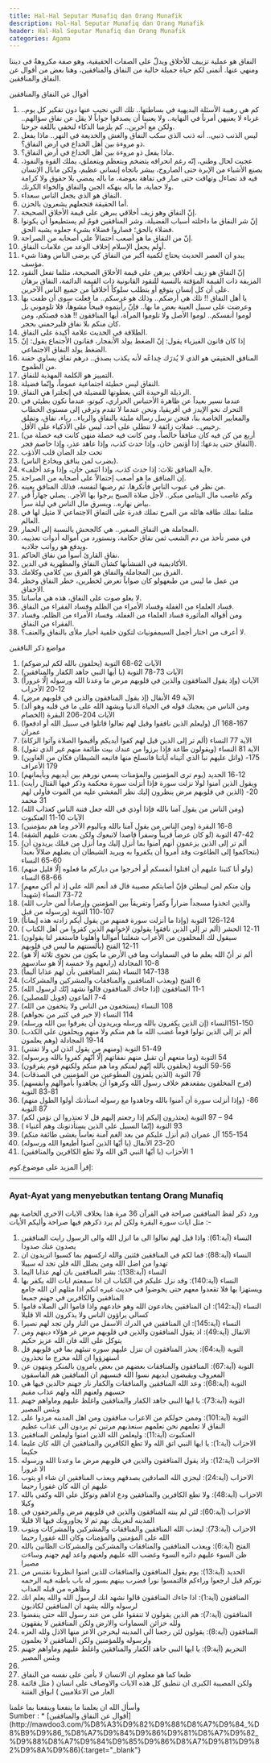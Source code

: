 ```yaml
---
title: Hal-Hal Seputar Munafiq dan Orang Munafik
description: Hal-Hal Seputar Munafiq dan Orang Munafik
header: Hal-Hal Seputar Munafiq dan Orang Munafik
categories: Agama
---
```

<div class="tocContainer">
<div class="tocContainer">
<div class="gdiv">
<div class="ar">
النفاق هو عملية تزييف للأخلاق ويدلّ على الصفات الحقيقية، وهو صفة مكروهةٌ في ديننا ومنهي عنها.  أتمنى لكم حياة جميلة خالية من النفاق والمنافقين، وهنا بعض من أقوال عن النفاق والمنافقين.

</div>
<div class="arxx">

أقوال عن النفاق والمنافقين 
</div>
<div class="ar">
<ol>
<li>
كم هي رهيبة الأسئلة البديهية في بساطتها.. تلك التي نجيب عنها دون تفكير كل يوم.. غرباء لا يعنيهن أمرناً في النهاية.. ولا يعنينا أن يصدقوا جواباً لا يقل عن نفاق سؤالهم.. ولكن مع آخرين.. كم يلزمنا الذكاء لنخفي باللغة جرحنا.
</li>
<li>
ليس الذنب ذنبي.. أنه ذنب الذي سكب النفاق والغش والخديعة في النهر.. ماذا يفعل ذو مروءة بين أهل الخداع في ارض النفاق؟.
</li>
<li>
ماذا يفعل ذو مروءة بين أهل الخداع في أرض النفاق؟.
</li>
<li>
عجبت لحال وطني، إنّه رغم انحرافه يتضخم ويتعظم ويتعملق، يملك القوة والنفوذ، يصنع الأشياء من الإبرة حتى الصاروخ، يبشر باتجاه إنساني عظيم، ولكن مابال الإنسان فيه قد تضاءل وتهافت حتى صار في تفاهة بعوضة، ما باله يمضي بلا حقوق ولا كرامة ولا حماية، ما باله ينهكه الجبن والنفاق والخواء الكرنك.
</li>
<li>
النفاق هو الذي يجعل الناس سعداء.
</li>
<li>
أما الحقيقة فتجعلهم يشعرون بالحزن.
</li>
<li>
إنّ النفاق وهو زيف أخلاقي يبرهن على قيمة الأخلاق الصحيحة.
</li>
<li>
إنّ شر النفاق ما داخلته أسباب الفضيلة، وشر المنافقين قومٌ لم يستطيعوا أن يكونوا فضلاء بالحق؛ فصاروا فضلاء بشيء جعلوه يشبه الحق.
</li>
<li>
إنّ من النفاق ما هو أصعب احتمالاً على أصحابه من الصراحة.
</li>
<li>
أولم يجعل الإسلام إخلاف الوعد من علامات النفاق.
</li>
<li>
يبدو ان العصر الحديث يحتاج لكمية أكبر من النفاق كي يرضى الناس وهذا شيء مؤسف.
</li>
<li>
إنّ النفاق هو زيف أخلاقي يبرهن على قيمة الأخلاق الصحيحة، مثلما تفعل النقود المزيفة ذات القيمة المؤقتة بالنسبة للنقود القانونية ذات القيمة الدائمة، النفاق برهان على أن كل إنسان يتوقع أو يتطلب سلوكاً أخلاقياً من جميع الناس الآخرين.
</li>
<li>
يا أهل النفاق !! تلك هي أرضكم.. وذلك هو غرسكم.. ما فعلت سوى أن طفت بها وعرضت على سبيل العينة بعض ما بها.. فإنّ رأيتموه قبيحاً مشوهاً، فلا تلوموني بل لوموا أنفسكم.. لوموا الأصل ولا تلوموا المرآة، أيها المنافقون !! هذه قصتكم، ومن كان منكم بلا نفاق فليرحمني بحجر.
</li>
<li>
الطلاقة في الحديث علامة أكيدة على النفاق.
</li>
<li>
إذا كان قانون الفيزياء يقول: إنّ الضغط يولد الأنفجار، فقانون الأجتماع يقول: إنّ الضغط يولد النفاق الاجتماعي.
</li>
<li>
المنافق الحقيقي هو الذي لا يُدرَك خِداعُه لأنه يكذب بصدق.. درهم نفاق يساوي حفنة من الطموح.
</li>
<li>
التمييز هو الكلمة المهذبة للنفاق.
</li>
<li>
النفاق ليس خطيئة اجتماعية عموماً، وإنّما فضيلة.
</li>
<li>
الرذيلة الوحيدة التي يعطونها للفضيلة في إنجلترا هي النفاق.
</li>
<li>
عندما نسير بعيداً عن ظاهرة الأحتباس الحراري، كيوتو، عندما نكون بطيئي في التحرك نحو الإيدز في أفريقيا، ونحن عندما لا تقدم وترقى إلى مستوى الخطاب والمعايير الخاصة بنا، فنحن نرسل رسالة مليئة بالنفاق والرياء.. رياء، نفاق، وتملق رخيص.. عملات زائفة لا تنطلي على أحد، ليس على الأذكياء على الأقل.
</li>
<li>
(أربع من كن فيه كان منافقاً خالصاً، ومن كانت فيه خصلة منهن كانت فيه خصلة من النفاق حتى يدعها: إذا أؤتمن خان، وإذا حدث كذب، وإذا عاهد عذر، وإذا خاصم فجر).
</li>
<li>
تحت جلد الضأن قلب الأذؤب
</li>
<li>
 (يضرب لمن ينافق ويخادع الناس).
</li>
<li>
«آية المنافق ثلاث: إذا حدث كذب، وإذا ائتمن خان، وإذا وعد أخلف».
</li>
<li>
إن المنافق ما هو أصعب إحتمالاً على أصحابه من الصراحة.
</li>
<li>
من نظر في عيوب الناس فأنكرها، ثم رضيها لنفسه، فذلك المنافق بعينه.
</li>
<li>
وكم غاصب مال اليتامى مبكر.. لأجل صلاة الصبح يرجوا بها الأجر.. يصلي جهاراً في بياض نهاره.. ويسرق مال الناس في ليلة سراً.
</li>
<li>
مثلما نملك طاقه هائله من المرح نملك قدرة على النفاق الاجتماعي لا مثيل لها في العالم.
</li>
<li>
المجاملة هي النفاق الصغير.. هي كالجحش بالنسبة إلى الحمار.
</li>
<li>
في مصر تأخذ من دم الشعب ثمن نفاق حكامة، ونستورد من أمواله أدوات تعذيبه، ويدفع هو رواتب جلاديه.
</li>
<li>
نفاق القارئ أسوأ من نفاق الحاكم.
</li>
<li>
الأكاديمية في الفنشأنها كشأن النفاق والمظهرية في الدين.
</li>
<li>
الفرق بين المجاملة والنفاق هو الفرق بين كلامي وكلامك.
</li>
<li>
من عمل ما ليس من طبعهولو كان صواباً تعرض لخطرين، خطر النفاق وخطر الاخفاق.
</li>
<li>
لا يعلو صوت على النفاق، هذه هي مأساتنا.
</li>
<li>
فساد العلماء من الغفلة وفساد الأمراء من الظلم وفساد الفقراء من النفاق.
</li>
<li>
ومن أقواله المأثورة فساد العلماء من الغفلة، وفساد الأمراء من الظلم، وفساد الفقراء من النفاق.
</li>
<li>
لا أعرف من اختار أجمل السيمفونيات لتكون خلفية أخبار ملأى بالنفاق والعنف؟.
</li>
</ol>
</div>
<div class="arxx">
مواضع ذكر النافقين
</div>
<div class="ar">
<ol>
<li>
 (يحلفون بالله لكم ليرضوكم) الآيات 62-68 التوبة
</li>
<li>
 (يا أيها النبي جاهد الكفار والمنافقين) الآيات 73-78 التوبة
</li>
<li>
 (وإذ يقول المنافقون والذين في قلوبهم مرض ما وعدنا الله ورسوله إلّا غروراً) الآيات 12-20 الأحزاب
</li>
<li>
 (إذ يقول المنافقون والذين في قلوبهم مرض) الآية 49 الأنفال
</li>
<li>
 (ومن الناس من يعجبك قوله في الحياة الدنيا ويشهد الله على ما في قلبه وهو ألد الخصام) الآيات 204-206 البقرة
</li>
<li>
 (وليعلم الذين نافقوا وقيل لهم تعالوا قاتلوا في سبيل الله أو ادفعوا) 167-168 آل عمران
</li>
<li>
 (ألم تر إلى الذين قيل لهم كفوا أيديكم وأقيموا الصلاة وآتوا الزكاة) الآية 77 النساء
</li>
<li>
 (ويقولون طاعة فإذا برزوا من عندك بيت طائفة منهم غير الذي تقول) الآية 81 النساء
</li>
<li>
 (واتل عليهم نبأ الذي آتيناه آياتنا فانسلخ منها فاتبعه الشيطان فكان من الغاوين) 175-179 الأعراف
</li>
<li>
 (يوم ترى المؤمنين والمؤمنات يسعى نورهم بين أيديهم وبأيمانهم) 12-16 الحديد
</li>
<li>
 (ويقول الذين آمنوا لولا نزلت سورة فإذا أنزلت سورة محكمة وذكر فيها القتال رأيت الذين في قلوبهم مرض ينظرون إليك نظر المغشي عليه من الموت فأولى لهم) 20-31 محمد
</li>
<li>
 (ومن الناس من يقول آمنا بالله فإذا أوذي في الله جعل فتنة الناس كعذاب الله) الآيات 10-11 العنكبوت
</li>
<li>
 (ومن الناس من يقول آمنا بالله وباليوم الآخر وما هم بمؤمنين) 8-16 البقرة
</li>
<li>
 (لو كان عرضاً قريباً وسفراً قاصدا لاتبعوك ولكن بعدت عليهم الشقة) 42-47 التوبة
</li>
<li>
 (ألم تر إلى الذين يزعمون أنهم آمنوا بما أنزل إليك وما أنزل من قبلك يريدون أن يتحاكموا إلى الطاغوت وقد أمروا أن يكفروا به ويريد الشيطان أن يضلهم ضلالاً بعيداً) 60-65 النساء
</li>
<li>
 (ولو أنا كتبنا عليهم أن اقتلوا أنفسكم أو أخرجوا من دياركم ما فعلوه إلّا قليل منهم) 66-68 النساء
</li>
<li>
 (وإن منكم لمن ليبطئن فإنّ أصابتكم مصيبة قال قد أنعم الله على إذ لم أكن معهم شهيداً) 72-73 النساء
</li>
<li>
 (والذين اتخذوا مسجداً ضراراً وكفراً وتفريقاً بين المؤمنين وإرصاداً لمن حارب الله ورسوله من قبل) 107-110 التوبة
</li>
<li>
 (وإذا ما أنزلت سورة فمنهم من يقول أيكم زادته هذه إيماناً) 124-126 التوبة
</li>
<li>
 ( ألم تر إلى الذين نافقوا يقولون لإخوانهم الذين كفروا من أهل الكتاب) 11-12 الحشر
</li>
<li>
 (سيقول لك المخلفون من الأعراب شغلتنا أموالنا وأهلونا فاستغفر لنا يقولون بألسنتهم ما ليس في قلوبهم) 11-12 الفتح
</li>
<li>
 (ألم تر أنّ الله يعلم ما في السماوات وما في الأرض ما يكون من نجوى ثلاثة إلّا هو رابعهم ولا خمسة إلّا هو سادسهم) 8-10 المجادلة
</li>
<li>
 (بشر المنافقين بأن لهم عذابا أليماً) 138-147 النساء
</li>
<li>
 (ويعذب المنافقين والمنافقات والمشركين والمشركات) 6 الفتح
</li>
<li>
 (إذا جاءك المنافقون قالوا نشهد إنّك لرسول الله) 1-11 المنافقون
</li>
<li>
 (فويل للمصلين) 4-7 الماعون
</li>
<li>
 (يستخفون من الناس ولا يتخفون من الله) 108 النساء
</li>
<li>
 (لا خير في كثير من نجواهم) 114 النساء
</li>
<li>
 (إن الذين يكفرون بالله ورسله ويريدون أن يفرقوا بين الله ورسله) 150-151النساء
</li>
<li>
 (ألم تر إلى الذين تولوا قوماً غضب الله ما هم منكم ولا منهم ويحلفون على الكذب وهم يعلمون) 14-19 المجادلة
</li>
<li>
 (ومنهم من يقول ائذن لي ولا تفتني) 49-51 التوبة
</li>
<li>
 (وما منعهم أن تقبل منهم نفقاتهم إلّا أنّهم كفروا بالله وبرسوله) 54 التوبة
</li>
<li>
 (يحلفون بالله إنّهم لمنكم وما هم منكم ولكنهم قوم يفرقون) 56-59 التوبة
</li>
<li>
 (الذين يلمزون المطوعين من المؤمنين في الصدقات) 79 التوبة
</li>
<li>
 (فرح المخلفون بمقعدهم خلاف رسول الله وكرهوا أن يجاهدوا بأموالهم وأنفسهم) 81-83 التوبة
</li>
<li>
 (وإذا أنزلت سورة أن آمنوا بالله وجاهدوا مع رسوله استأذنك أولوا الطول منهم) 86-87 التوبة
</li>
<li>
 (يعتذرون إليكم إذا رجعتم إليهم قل لا تعتذروا لن نؤمن لكم) 94 – 97 التوبة
</li>
<li>
 ( إنّما السبيل على الذين يستأذنونك وهم أغنياء) 93 التوبة
</li>
<li>
 (ثم أنزل عليكم من بعد الغم آمنة نعاساً يغشى طائفة منكم) 154-155 آل عمران
</li>
<li>
 (يا أيّها الذين آمنوا أطيعوا الله ورسوله) 20-23 الأنفال
</li>
<li>
 (يا أيّها النبي اتّق الله ولا تطع الكافرين والمنافقين) 1 الأحزاب
</li>
</ol>
إقرأ المزيد على موضوع.كوم:
	
</div>
</div>
</div>
</div>
<hr />

### Ayat-Ayat yang menyebutkan tentang Orang Munafiq
<div class="tocContainer">
<div class="tocContainer">
<div class="ar">
ورد ذكر لفظ المنافقين صراحة في القرآن 36 مرة هذا بخلاف الايات الاخري الخاصة بهم مثل ايات سورة البقرة ولكن لم يرد ذكرهم فيها صراحة وأليكم الأيات :-

<ol>
<li>
النساء (آية:61): واذا قيل لهم تعالوا الى ما انزل الله والى الرسول رايت المنافقين يصدون عنك صدودا
</li>
<li>
النساء (آية:88): فما لكم في المنافقين فئتين والله اركسهم بما كسبوا اتريدون ان تهدوا من اضل الله ومن يضلل الله فلن تجد له سبيلا
</li>
<li>
النساء (آية:138): بشر المنافقين بان لهم عذابا اليما
</li>
<li>
النساء (آية:140): وقد نزل عليكم في الكتاب ان اذا سمعتم ايات الله يكفر بها ويستهزا بها فلا تقعدوا معهم حتى يخوضوا في حديث غيره انكم اذا مثلهم ان الله جامع المنافقين والكافرين في جهنم جميعا
</li>
<li>
النساء (آية:142): ان المنافقين يخادعون الله وهو خادعهم واذا قاموا الى الصلاه قاموا كسالى يراؤون الناس ولا يذكرون الله الا قليلا
</li>
<li>
النساء (آية:145): ان المنافقين في الدرك الاسفل من النار ولن تجد لهم نصيرا
</li>
<li>
الانفال (آية:49): اذ يقول المنافقون والذين في قلوبهم مرض غر هؤلاء دينهم ومن يتوكل على الله فان الله عزيز حكيم
</li>
<li>
التوبة (آية:64): يحذر المنافقون ان تنزل عليهم سوره تنبئهم بما في قلوبهم قل استهزؤوا ان الله مخرج ما تحذرون
</li>
<li>
التوبة (آية:67): المنافقون والمنافقات بعضهم من بعض يامرون بالمنكر وينهون عن المعروف ويقبضون ايديهم نسوا الله فنسيهم ان المنافقين هم الفاسقون
</li>
<li>
التوبة (آية:68): وعد الله المنافقين والمنافقات والكفار نار جهنم خالدين فيها هي حسبهم ولعنهم الله ولهم عذاب مقيم
</li>
<li>
التوبة (آية:73): يا ايها النبي جاهد الكفار والمنافقين واغلظ عليهم وماواهم جهنم وبئس المصير
</li>
<li>
التوبة (آية:101): وممن حولكم من الاعراب منافقون ومن اهل المدينه مردوا على النفاق لا تعلمهم نحن نعلمهم سنعذبهم مرتين ثم يردون الى عذاب عظيم
</li>
<li>
العنكبوت (آية:11): وليعلمن الله الذين امنوا وليعلمن المنافقين
</li>
<li>
الاحزاب (آية:1): يا ايها النبي اتق الله ولا تطع الكافرين والمنافقين ان الله كان عليما حكيما
</li>
<li>
الاحزاب (آية:12): واذ يقول المنافقون والذين في قلوبهم مرض ما وعدنا الله ورسوله الا غرورا
</li>
<li>
الاحزاب (آية:24): ليجزي الله الصادقين بصدقهم ويعذب المنافقين ان شاء او يتوب عليهم ان الله كان غفورا رحيما
</li>
<li>
الاحزاب (آية:48): ولا تطع الكافرين والمنافقين ودع اذاهم وتوكل على الله وكفى بالله وكيلا
</li>
<li>
الاحزاب (آية:60): لئن لم ينته المنافقون والذين في قلوبهم مرض والمرجفون في المدينه لنغرينك بهم ثم لا يجاورونك فيها الا قليلا
</li>
<li>
الاحزاب (آية:73): ليعذب الله المنافقين والمنافقات والمشركين والمشركات ويتوب الله على المؤمنين والمؤمنات وكان الله غفورا رحيما
</li>
<li>
الفتح (آية:6): ويعذب المنافقين والمنافقات والمشركين والمشركات الظانين بالله ظن السوء عليهم دائره السوء وغضب الله عليهم ولعنهم واعد لهم جهنم وساءت مصيرا
</li>
<li>
الحديد (آية:13): يوم يقول المنافقون والمنافقات للذين امنوا انظرونا نقتبس من نوركم قيل ارجعوا وراءكم فالتمسوا نورا فضرب بينهم بسور له باب باطنه فيه الرحمه وظاهره من قبله العذاب
</li>
<li>
المنافقون (آية:1): اذا جاءك المنافقون قالوا نشهد انك لرسول الله والله يعلم انك لرسوله والله يشهد ان المنافقين لكاذبون
</li>
<li>
المنافقون (آية:7): هم الذين يقولون لا تنفقوا على من عند رسول الله حتى ينفضوا ولله خزائن السماوات والارض ولكن المنافقين لا يفقهون
</li>
<li>
المنافقون (آية:8): يقولون لئن رجعنا الى المدينه ليخرجن الاعز منها الاذل ولله العزه ولرسوله وللمؤمنين ولكن المنافقين لا يعلمون
</li>
<li>
التحريم (آية:9): يا ايها النبي جاهد الكفار والمنافقين واغلظ عليهم وماواهم جهنم وبئس المصير
</li>
<li>

</li>
<li>
طبعا كما هو معلوم ان الانسان لا يأمن على نفسه من النفاق
</li>
<li>
ولكن المصيبة الكبرى ان تنطبق كل هذه الايات والاوصاف على انسان ( مثل قائمة العار من الاعلاميين ) ابواق الفتنة
</li>
</ol>
وأسأل الله ان يعلمنا ما ينفعنا وينفعنا بما علمنا
</div>
</div>
</div>
Sumber : 
* [أقوال عن النفاق والمنافقين](http://mawdoo3.com/%D8%A3%D9%82%D9%88%D8%A7%D9%84_%D8%B9%D9%86_%D8%A7%D9%84%D9%86%D9%81%D8%A7%D9%82_%D9%88%D8%A7%D9%84%D9%85%D9%86%D8%A7%D9%81%D9%82%D9%8A%D9%86){:target="_blank"}

